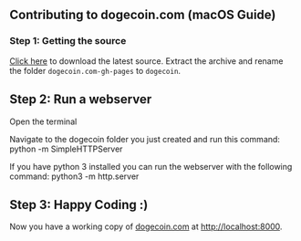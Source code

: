 ## Contributing to dogecoin.com (macOS Guide)


### Step 1: Getting the source

[Click here](https://github.com/dogecoin/dogecoin.com/archive/gh-pages.zip) to download the latest source.
Extract the archive and rename the folder `dogecoin.com-gh-pages` to `dogecoin`.

## Step 2: Run a webserver

Open the terminal

Navigate to the dogecoin folder you just created and run this command:
python -m SimpleHTTPServer

If you have python 3 installed you can run the webserver with the following command:
python3 -m http.server

## Step 3: Happy Coding :)

Now you have a working copy of [dogecoin.com](https://dogecoin.com) at [http://localhost:8000](http://localhost:8000).
